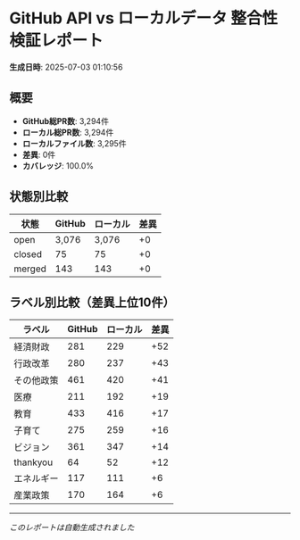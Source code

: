 # GitHub API vs ローカルデータ 整合性検証レポート

**生成日時**: 2025-07-03 01:10:56

## 概要

- **GitHub総PR数**: 3,294件
- **ローカル総PR数**: 3,294件
- **ローカルファイル数**: 3,295件
- **差異**: 0件
- **カバレッジ**: 100.0%

## 状態別比較

| 状態 | GitHub | ローカル | 差異 |
|------|--------|----------|------|
| open | 3,076 | 3,076 | +0 |
| closed | 75 | 75 | +0 |
| merged | 143 | 143 | +0 |

## ラベル別比較（差異上位10件）

| ラベル | GitHub | ローカル | 差異 |
|--------|--------|----------|------|
| 経済財政 | 281 | 229 | +52 |
| 行政改革 | 280 | 237 | +43 |
| その他政策 | 461 | 420 | +41 |
| 医療 | 211 | 192 | +19 |
| 教育 | 433 | 416 | +17 |
| 子育て | 275 | 259 | +16 |
| ビジョン | 361 | 347 | +14 |
| thankyou | 64 | 52 | +12 |
| エネルギー | 117 | 111 | +6 |
| 産業政策 | 170 | 164 | +6 |

---
*このレポートは自動生成されました*